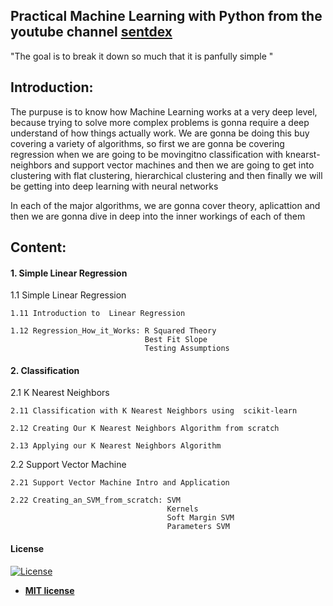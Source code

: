 
## Practical Machine Learning with Python from  the youtube channel [sentdex](https://www.youtube.com/channel/UCfzlCWGWYyIQ0aLC5w48gBQ)

"The goal is to break it down so much that it is panfully simple "

## Introduction: 
The purpuse is to know how Machine Learning works at a very deep level, because trying to solve more complex problems is gonna require a deep understand of how things actually work.
We are gonna be doing this buy covering a variety of algorithms, so first we are gonna be covering regression when we are going to be movingitno classification with knearst-neighbors and support vector machines and then we are going to get into clustering with flat clustering, hierarchical clustering and then finally we will be getting  into deep learning with neural networks 

In each of the major algorithms, we are gonna cover theory, aplicattion and then we are gonna dive in deep into the inner workings of each of them

##   Content:

#### 1. Simple Linear Regression

1.1 Simple Linear Regression

    1.11 Introduction to  Linear Regression
  
    1.12 Regression_How_it_Works: R Squared Theory
                                  Best Fit Slope
                                  Testing Assumptions

#### 2. Classification 

2.1 K Nearest Neighbors
       
    2.11 Classification with K Nearest Neighbors using  scikit-learn
    
    2.12 Creating Our K Nearest Neighbors Algorithm from scratch 
    
    2.13 Applying our K Nearest Neighbors Algorithm

2.2 Support Vector Machine

    2.21 Support Vector Machine Intro and Application
    
    2.22 Creating_an_SVM_from_scratch: SVM 
                                       Kernels
                                       Soft Margin SVM
                                       Parameters SVM 
                                     
                                        

#### License

[![License](http://img.shields.io/:license-mit-blue.svg?style=flat-square)](http://badges.mit-license.org)

- **[MIT license](http://opensource.org/licenses/mit-license.php)**
